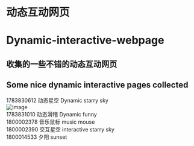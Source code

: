 # 动态互动网页 
# Dynamic-interactive-webpage

## 收集的一些不错的动态互动网页 
## Some nice dynamic interactive pages collected

1783830612	动态星空	 Dynamic starry sky
<br> ![image](https://github.com/LiuMuMujiang/Dynamic-interactive-webpage/blob/master/1783830612/%E5%8A%A8%E6%80%81%E6%98%9F%E7%A9%BA.gif)
<br>1783831010	动态滑稽	 Dynamic funny
<br>1800002378	音乐鼠标	 music mouse
<br>1800002390	交互星空	 interactive starry sky
<br>1800014533	夕阳      sunset

